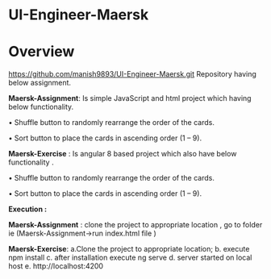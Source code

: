 # UI-Engineer-Maersk


# Overview 
https://github.com/manish9893/UI-Engineer-Maersk.git Repository having below assignment.

**Maersk-Assignment**: Is simple JavaScript and html project which having below functionality.

• Shuffle button to randomly rearrange the order of the cards.

• Sort button to place the cards in ascending order (1 – 9).

**Maersk-Exercise** : Is angular 8 based project which also have below functionality .

• Shuffle button to randomly rearrange the order of the cards.

• Sort button to place the cards in ascending order (1 – 9).



**Execution :**

 **Maersk-Assignment**  : clone the project to appropriate location , go to folder ie (Maersk-Assignment->run index.html file )

**Maersk-Exercise**: a.Clone the project to appropriate location; 
					 b. execute npm install 
					 c. after installation execute ng serve
					 d. server started on local host
					 e. http://localhost:4200

